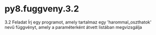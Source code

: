 # py8.fuggveny.3.2
3.2 Feladat Írj egy programot, amely tartalmaz egy 'harommal_oszthatok' nevű függvényt, amely a paraméterként átvett listában megvizsgálja
